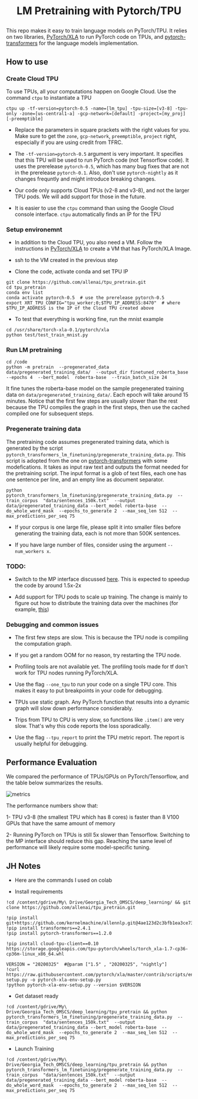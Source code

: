 # <p align=center> LM Pretraining with Pytorch/TPU</p>
This repo makes it easy to train language models on PyTorch/TPU. It relies on two libraries, [PyTorch/XLA](https://github.com/pytorch/xla/) to run PyTorch code on TPUs, and [pytorch-transformers](https://github.com/huggingface/pytorch-transformers) for the language models implementation.

## How to use

###  Create Cloud TPU

To use TPUs, all your computations happen on Google Cloud. Use the command `ctpu` to instantiate a TPU

```
ctpu up -tf-version=pytorch-0.5 -name=[lm_tpu] -tpu-size=[v3-8] -tpu-only -zone=[us-central1-a] -gcp-network=[default] -project=[my_proj] [-preemptible]
```

- Replace the parameters in square prackets with the right values for you. Make sure to get the `zone`, `gcp-network`, `preemptible`, `project` right, especially if you are using credit from TFRC.

- The `-tf-version=pytorch-0.5` argument is very important. It specifies that this TPU will be used to run PyTorch code (not Tensorflow code). It uses the prerelease `pytorch-0.5`, which has many bug fixes that are not in the prerelease `pytorch-0.1`. Also, don't use `pytorch-nightly` as it changes frequntly and might introduce breaking changes.

- Our code only supports Cloud TPUs (v2-8 and v3-8), and not the larger TPU pods. We will add support for those in the future.

- It is easier to use the `ctpu` command than using the Google Cloud console interface. `ctpu` automatically finds an IP for the TPU

###  Setup environemnt

- In addition to the Cloud TPU, you also need a VM. Follow the instructions in [PyTorch/XLA](https://github.com/pytorch/xla/) to create a VM that has PyTorch/XLA Image. 

- ssh to the VM created in the previous step

- Clone the code, activate conda and set TPU IP
```
git clone https://github.com/allenai/tpu_pretrain.git
cd tpu_pretrain
conda env list
conda activate pytorch-0.5  # use the prerelease pytorch-0.5
export XRT_TPU_CONFIG="tpu_worker;0;$TPU_IP_ADDRESS:8470"  # where $TPU_IP_ADDRESS is the IP of the Cloud TPU created above
```

- To test that everything is working fine, run the mnist example
```
cd /usr/share/torch-xla-0.1/pytorch/xla
python test/test_train_mnist.py
```

###  Run LM pretraining

```
cd /code
python -m pretrain  --pregenerated_data data/pregenerated_training_data/  --output_dir finetuned_roberta_base  --epochs 4  --bert_model  roberta-base  --train_batch_size 24
```
It fine tunes the roberta-base model on the sample pregenerated training data on `data/pregenerated_training_data/`. Each epoch will take around 15 minutes. Notice that the first few steps are usually slower than the rest because the TPU compiles the graph in the first steps, then use the cached compiled one for subsequent steps.


###  Pregenerate training data

The pretraining code assumes pregenerated training data, which is generated by the script `pytorch_transformers_lm_finetuning/pregenerate_training_data.py`. This script is adopted from the one on [pytorch-transformers](https://github.com/huggingface/pytorch-transformers/blob/master/examples/lm_finetuning/pregenerate_training_data.py) with some modefications. It takes as input raw text and outputs the format needed for the pretraining script. The input format
is a glob of text files, each one has one sentence per line, and an empty line as document separator.

```
python  pytorch_transformers_lm_finetuning/pregenerate_training_data.py  --train_corpus  "data/sentences_150k.txt"  --output data/pregenerated_training_data --bert_model roberta-base  --do_whole_word_mask  --epochs_to_generate 2  --max_seq_len 512  --max_predictions_per_seq 75
```

- If your corpus is one large file, please split it into smaller files before generating the training data, each is not more than 500K sentences.

- If you have large number of files, consider using the argument `--num_workers x`.

###  TODO:

- Switch to the MP interface discussed [here](https://github.com/pytorch/xla/blob/master/API_GUIDE.md). This is expected to speedup the code by around 1.5x-2x

- Add support for TPU pods to scale up training. The change is mainly to figure out how to distribute the training data over the machines (for example, [this](https://github.com/pytorch/xla/blob/master/test/test_train_imagenet.py#L143))


###  Debugging and common issues

- The first few steps are slow. This is because the TPU node is compiling the computation graph.

- If you get a random OOM for no reason, try restarting the TPU node.

- Profiling tools are not available yet. The profiling tools made for tf don't work for TPU nodes running PyTorch/XLA.

- Use the flag `--one_tpu` to run your code on a single TPU core. This makes it easy to put breakpoints in your code for debugging.

- TPUs use static graph. Any PyTorch function that results into a dynamic graph will slow down performance considerably.

- Trips from TPU to CPU is very slow, so functions like `.item()` are very slow. That's why this code reports the loss sporadically. 

- Use the flag `--tpu_report` to print the TPU metric report. The report is usually helpful for debugging.


## Performance Evaluation

We compared the performance of TPUs/GPUs on PyTorch/Tensorflow, and the table below summarizes the results. 

![metrics](https://ai2-s2-research.s3-us-west-2.amazonaws.com/beltagy/public/metrics.png)

The performance numbers show that: 

1- TPU v3-8 (the smallest TPU which has 8 cores) is faster than 8 V100 GPUs that have the same amount of memory

2- Running PyTorch on TPUs is still 5x slower than Tensorflow. Switching to the MP interface should reduce this gap. Reaching the same level of performance will likely require some model-specific tuning.


## JH Notes
- Here are the commands I used on colab




- Install requirements

```
!cd /content/gdrive/My\ Drive/Georgia_Tech_OMSCS/deep_learning/ && git clone https://github.com/allenai/tpu_pretrain.git
```

```
!pip install git+https://github.com/kernelmachine/allennlp.git@4ae123d2c3bfb1ea3ce7362cb6c5bca3d094ffa7
!pip install transformers==2.4.1
!pip install pytorch-transformers==1.2.0
```

```
!pip install cloud-tpu-client==0.10 https://storage.googleapis.com/tpu-pytorch/wheels/torch_xla-1.7-cp36-cp36m-linux_x86_64.whl
```

```
VERSION = "20200325"  #@param ["1.5" , "20200325", "nightly"]
!curl https://raw.githubusercontent.com/pytorch/xla/master/contrib/scripts/env-setup.py -o pytorch-xla-env-setup.py
!python pytorch-xla-env-setup.py --version $VERSION
```


- Get dataset ready
```
!cd /content/gdrive/My\ Drive/Georgia_Tech_OMSCS/deep_learning/tpu_pretrain && python  pytorch_transformers_lm_finetuning/pregenerate_training_data.py  --train_corpus  "data/sentences_150k.txt"  --output data/pregenerated_training_data --bert_model roberta-base  --do_whole_word_mask  --epochs_to_generate 2  --max_seq_len 512  --max_predictions_per_seq 75
```

- Launch Training
```
!cd /content/gdrive/My\ Drive/Georgia_Tech_OMSCS/deep_learning/tpu_pretrain && python  pytorch_transformers_lm_finetuning/pregenerate_training_data.py  --train_corpus  "data/sentences_150k.txt"  --output data/pregenerated_training_data --bert_model roberta-base  --do_whole_word_mask  --epochs_to_generate 2  --max_seq_len 512  --max_predictions_per_seq 75
```